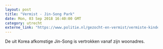 ```yaml
---
layout: post
title: "Vermist - Jin-Song Park"
date: Mon, 03 Sep 2018 16:40:00 GMT
category: utrecht
externe_link: "https://www.politie.nl/gezocht-en-vermist/vermiste-kinderen/2018/september/jin-song-park.html"
---
```


De uit Korea afkomstige Jin-Song is vertrokken vanaf zijn woonadres.
